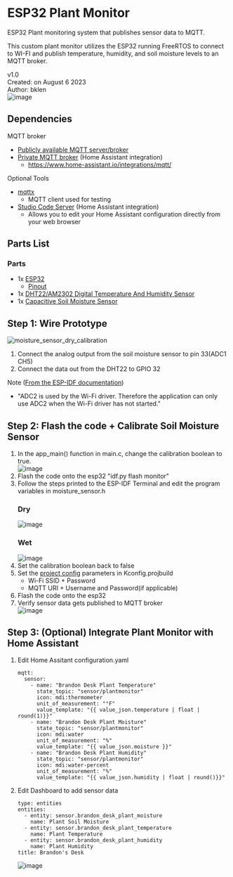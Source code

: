 # ESP32 Plant Monitor
ESP32 Plant monitoring system that publishes sensor data to MQTT.

This custom plant monitor utilizes the ESP32 running FreeRTOS to connect to WI-FI and publish temperature, humidity, and soil moisture levels to an MQTT broker.

v1.0  
Created: on August 6 2023  
Author: bklen  
![image](https://github.com/bklen/esp32-plant-monitor/assets/6707864/2e4c311b-9e9d-4f68-a219-b0023e522d44)

## Dependencies
MQTT broker
  * [Publicly available MQTT server/broker](https://test.mosquitto.org/)
  * [Private MQTT broker](https://github.com/home-assistant/addons/blob/master/mosquitto/DOCS.md) (Home Assistant integration)
    * https://www.home-assistant.io/integrations/mqtt/

Optional Tools
  * [mqttx](https://mqttx.app/)
    * MQTT client used for testing
  * [Studio Code Server](https://github.com/hassio-addons/addon-vscode) (Home Assistant integration)
    * Allows you to edit your Home Assistant configuration directly from your web browser

## Parts List
### Parts
  * 1x [ESP32](https://a.co/d/2KYmtGQ)
     * [Pinout](https://i0.wp.com/randomnerdtutorials.com/wp-content/uploads/2018/08/ESP32-DOIT-DEVKIT-V1-Board-Pinout-30-GPIOs-Copy.png?quality=100&strip=all&ssl=1)
  * 1x [DHT22/AM2302 Digital Temperature And Humidity Sensor](https://a.co/d/7EfM90X)
  * 1x [Capacitive Soil Moisture Sensor](https://a.co/d/dryRND9)

## Step 1: Wire Prototype
![moisture_sensor_dry_calibration](https://github.com/bklen/esp32-plant-monitor/assets/6707864/0384db8d-674f-4a84-a8d5-9855474cc3c2)
  1. Connect the analog output from the soil moisture sensor to pin 33(ADC1 CH5)
  2. Connect the data out from the DHT22 to GPIO 32

Note ([From the ESP-IDF documentation](https://docs.espressif.com/projects/esp-idf/en/v4.2/esp32/api-reference/peripherals/adc.html))
- "ADC2 is used by the Wi-Fi driver. Therefore the application can only use ADC2 when the Wi-Fi driver has not started."

## Step 2: Flash the code + Calibrate Soil Moisture Sensor
  1. In the app_main() function in main.c, change the calibration boolean to true.  
    ![image](https://github.com/bklen/esp32-plant-monitor/assets/6707864/c2ff63b4-f97e-4e6d-b574-f7b62790fbaa)
  2. Flash the code onto the esp32 "idf.py flash monitor"
  3. Follow the steps printed to the ESP-IDF Terminal and edit the program variables in moisture_sensor.h  
     ### Dry
     ![image](https://github.com/bklen/esp32-plant-monitor/assets/6707864/fdf77546-e18a-4000-94de-56f6b72e100e)
     ### Wet
     ![image](https://github.com/bklen/esp32-plant-monitor/assets/6707864/74f3e667-6074-45e8-8d78-05b55aabfc30)
  4. Set the calibration boolean back to false
  5. Set the [project config](https://docs.espressif.com/projects/esp-idf/en/latest/esp32/api-reference/kconfig.html) parameters in Kconfig.projbuild
     * Wi-Fi SSID + Password
     * MQTT URI + Username and Password(if applicable)
  6. Flash the code onto the esp32
  7. Verify sensor data gets published to MQTT broker  
     ![image](https://github.com/bklen/esp32-plant-monitor/assets/6707864/3fbd3a8a-0111-409d-8505-5945d8ccf357)

## Step 3: (Optional) Integrate Plant Monitor with Home Assistant
  1. Edit Home Assitant configuration.yaml
     ```
     mqtt:
       sensor:
         - name: "Brandon Desk Plant Temperature"
           state_topic: "sensor/plantmonitor"
           icon: mdi:thermometer
           unit_of_measurement: "°F"
           value_template: "{{ value_json.temperature | float | round(1)}}"
         - name: "Brandon Desk Plant Moisture"
           state_topic: "sensor/plantmonitor"
           icon: mdi:water
           unit_of_measurement: "%"
           value_template: "{{ value_json.moisture }}"
         - name: "Brandon Desk Plant Humidity"
           state_topic: "sensor/plantmonitor"
           icon: mdi:water-percent
           unit_of_measurement: "%"
           value_template: "{{ value_json.humidity | float | round()}}"
     ```
  2. Edit Dashboard to add sensor data
     ```
     type: entities
     entities:
       - entity: sensor.brandon_desk_plant_moisture
         name: Plant Soil Moisture
       - entity: sensor.brandon_desk_plant_temperature
         name: Plant Temperature
       - entity: sensor.brandon_desk_plant_humidity
         name: Plant Humidity
     title: Brandon's Desk
     ```
     ![image](https://github.com/bklen/esp32-plant-monitor/assets/6707864/c275f738-0ce4-46a3-b3b6-4571bfce42e9)




